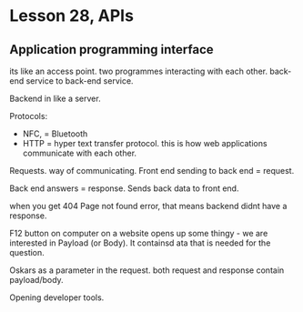 # Lesson 28, APIs

## Application programming interface
its like an access point. two programmes interacting with each other. back-end service to back-end service.


Backend in like a server. 

Protocols:
- NFC, = Bluetooth
- HTTP = hyper text transfer protocol. this is how web applications communicate with each other. 


Requests. way of communicating. 
Front end sending to back end = request. 

Back end answers = response. Sends back data to front end. 

when you get 404 Page not found error, that means backend didnt have a response. 

F12 button on computer on a website opens up some thingy - we are interested in Payload (or Body). It containsd ata that is needed for the question. 

Oskars as a parameter in the request. both request and response contain payload/body.

Opening developer tools.
